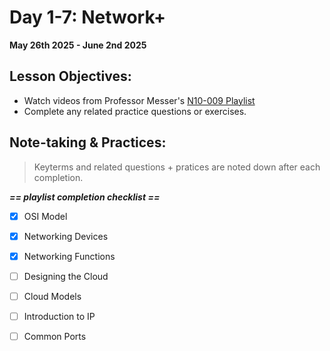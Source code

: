 # Day 1-7: Network+
**May 26th 2025 - June 2nd 2025**


## Lesson Objectives:
- Watch videos from Professor Messer's [N10-009 Playlist](https://www.youtube.com/playlist?list=PLG49S3nxzAnl_tQe3kvnmeMid0mjF8Le8)
- Complete any related practice questions or exercises.

## Note-taking & Practices:
> Keyterms and related questions + pratices are noted down after each completion.

***== playlist completion checklist ==***
* [x] OSI Model
* [x] Networking Devices
* [x] Networking Functions
* [ ] Designing the Cloud
* [ ] Cloud Models
* [ ] Introduction to IP
* [ ] Common Ports




